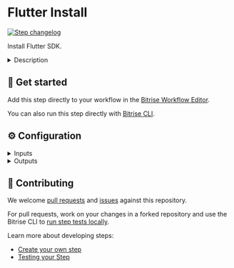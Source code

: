 # Flutter Install

[![Step changelog](https://shields.io/github/v/release/bitrise-steplib/bitrise-step-flutter-installer?include_prereleases&label=changelog&color=blueviolet)](https://github.com/bitrise-steplib/bitrise-step-flutter-installer/releases)

Install Flutter SDK.

<details>
<summary>Description</summary>

This Step git clones the selected branch or tag of the official Flutter repository and runs the initial setup of the Flutter SDK.
Use this step *before* the cache-pull step to make sure caching works correctly.

### Configuring the Step
1. In the **Flutter SDK git repository version** input set the tag or branch of the Flutter. The default value is `stable` which clones and installs the latest stable Flutter branch.
2. In the **Update to the latest version** input select `false` to use a preinstalled Flutter version or `true` to update Flutter SDK to the latest version released in the [build release channel](https://github.com/flutter/flutter/wiki/Flutter-build-release-channels). By default, this input is set to `true`.
4. Enable **Print debug information** to run `flutter doctor` to see if there are any missing platform dependencies for setting up Flutter.

### Troubleshooting
If you prefer to install Flutter from an installation bundle instead of the git repository, use the **Flutter SDK installation bundle URL** input. Insert the URL of the preferred [bundle](https://flutter.dev/docs/development/tools/sdk/releases), for example, `https://storage.googleapis.com/flutter_infra/releases/dev/windows/flutter_windows_v1.14.5-dev.zip`. If the input is filled out correctly, it overrides the value set in the **Flutter SDK git repository version** input.

### Useful links
- [About Flutter build release channels](https://github.com/flutter/flutter/wiki/Flutter-build-release-channels)
- [Available version tags](https://github.com/flutter/flutter/releases)
- [Available branches](https://github.com/flutter/flutter/branches)

### Related Steps
- [Flutter Test](https://www.bitrise.io/integrations/steps/flutter-test)
- [Flutter Build](https://www.bitrise.io/integrations/steps/flutter-build)
</details>

## 🧩 Get started

Add this step directly to your workflow in the [Bitrise Workflow Editor](https://devcenter.bitrise.io/steps-and-workflows/steps-and-workflows-index/).

You can also run this step directly with [Bitrise CLI](https://github.com/bitrise-io/bitrise).

## ⚙️ Configuration

<details>
<summary>Inputs</summary>

| Key | Description | Flags | Default |
| --- | --- | --- | --- |
| `version` | Use this input to install from the git repository by specifying a tag or branch.  Use this input for the stable channel, as the stable channel can be preinstalled.  If the input Flutter SDK installation bundle URL is specified, this input is ignored.  To find the available version tags see this list: [https://github.com/flutter/flutter/releases](https://github.com/flutter/flutter/releases)  To see the the avilable branches visit: [https://github.com/flutter/flutter/branches](https://github.com/flutter/flutter/branches) |  | `stable` |
| `is_update` | If the version selected is `stable` and a preinstalled Flutter version from the `stable` channel with version 1.2.1 exists: * Setting to `false` will not update, even if a later release exists. * Setting to `true` will update Flutter to the latest version released in the channel. |  | `true` |
| `installation_bundle_url` | Installation bundle URL. If specified, Flutter will be installed from here and git repository version is ignored.  For a channel other than stable (e.g. beta), it is recommended to use this input. It is faster than cloning from git.  Official list of Flutter installation bundles: [https://flutter.dev/docs/development/tools/sdk/releases](https://flutter.dev/docs/development/tools/sdk/releases)  The URL is expected to begin with: `https://storage.googleapis.com/flutter_infra`  Example value (beta channel, version 1.6.3, macOS): `https://storage.googleapis.com/flutter_infra/releases/beta/macos/flutter_macos_v1.6.3-beta.zip` |  |  |
| `is_debug` | If enabled will run flutter doctor and print value of PATH eniroment variable. |  | `false` |
</details>

<details>
<summary>Outputs</summary>
There are no outputs defined in this step
</details>

## 🙋 Contributing

We welcome [pull requests](https://github.com/bitrise-steplib/bitrise-step-flutter-installer/pulls) and [issues](https://github.com/bitrise-steplib/bitrise-step-flutter-installer/issues) against this repository.

For pull requests, work on your changes in a forked repository and use the Bitrise CLI to [run step tests locally](https://devcenter.bitrise.io/bitrise-cli/run-your-first-build/).

Learn more about developing steps:

- [Create your own step](https://devcenter.bitrise.io/contributors/create-your-own-step/)
- [Testing your Step](https://devcenter.bitrise.io/contributors/testing-and-versioning-your-steps/)
